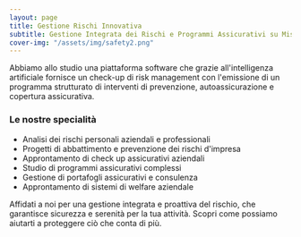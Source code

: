 ```yaml
---
layout: page
title: Gestione Rischi Innovativa
subtitle: Gestione Integrata dei Rischi e Programmi Assicurativi su Misura per la Tua Azienda
cover-img: "/assets/img/safety2.png"
---
```

Abbiamo allo studio una piattaforma software che grazie all'intelligenza artificiale fornisce un check-up di risk management con l'emissione di un programma strutturato di interventi di prevenzione, autoassicurazione e copertura assicurativa.

### Le nostre specialità
- Analisi dei rischi personali aziendali e professionali
- Progetti di abbattimento e prevenzione dei rischi d'impresa
- Approntamento di check up assicurativi aziendali 
- Studio di programmi assicurativi complessi 
- Gestione di portafogli assicurativi e consulenza
- Approntamento di sistemi di welfare aziendale

Affidati a noi per una gestione integrata e proattiva del rischio, che garantisce sicurezza e serenità per la tua attività. Scopri come possiamo aiutarti a proteggere ciò che conta di più.
